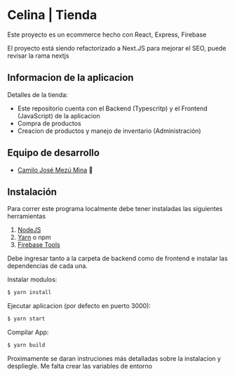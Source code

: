 # Celina | Tienda

Este proyecto es un ecommerce hecho con React, Express, Firebase

El proyecto está siendo refactorizado a Next.JS para mejorar el SEO, puede revisar la rama nextjs

## Informacion de la aplicacion

Detalles de la tienda:

- Este repositorio cuenta con el Backend (Typescritp) y el Frontend (JavaScript) de la aplicacion
- Compra de productos
- Creacion de productos y manejo de inventario (Administración)

## Equipo de desarrollo

- [Camilo José Mezú Mina](https://camilomezu.com/) 🤠

## Instalación

Para correr este programa localmente debe tener instaladas las siguientes herramientas

1. [NodeJS](https://nodejs.org/)
2. [Yarn](https://yarnpkg.com/) o npm
3. [Firebase Tools](https://www.npmjs.com/package/firebase-tools)

Debe ingresar tanto a la carpeta de backend como de frontend e instalar las dependencias de cada una.


Instalar modulos:

```bash
$ yarn install
```

Ejecutar aplicacion (por defecto en puerto 3000):

```bash
$ yarn start
```

Compilar App:

```bash
$ yarn build
```

Proximamente se daran instruciones más detalladas sobre la instalacion y despliegle.
Me falta crear las variables de entorno

